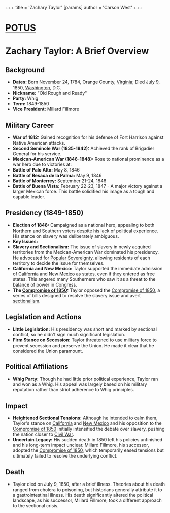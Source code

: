 +++
 title = 'Zachary Taylor'
[params]
	author = 'Carson West'
+++
# [POTUS](./../potus/)
# Zachary Taylor: A Brief Overview
 
 ## Background
 *   **Dates:** Born November 24, 1784, Orange County, [Virginia](./../virginia/); Died July 9, 1850, [Washington](./../washington/), D.C.
 *   **Nickname:** "Old Rough and Ready"
 *   **Party:** Whig
 *   **Term:** 1849-1850
 *   **Vice President:** Millard Fillmore

 ## Military Career
 *   **War of 1812:** Gained recognition for his defense of Fort Harrison against Native American attacks.
 *   **Second Seminole War (1835-1842):** Achieved the rank of Brigadier General for his service.
 *   **Mexican-American War (1846-1848):** Rose to national prominence as a war hero due to victories at:
 *   **Battle of Palo Alto:** May 8, 1846
 *   **Battle of Resaca de la Palma:** May 9, 1846
 *   **Battle of Monterrey:** September 21-24, 1846
 *   **Battle of Buena Vista:** February 22-23, 1847 - A major victory against a larger Mexican force. This battle solidified his image as a tough and capable leader.
 
 ## Presidency (1849-1850)
 *   **Election of 1848:** Campaigned as a national hero, appealing to both Northern and Southern voters despite his lack of political experience. His stance on slavery was deliberately ambiguous.
 *   **Key Issues:**
 *   **Slavery and Sectionalism:** The issue of slavery in newly acquired territories from the Mexican-American War dominated his presidency. He advocated for [Popular Sovereignty](./../popular-sovereignty/), allowing residents of each territory to decide the issue for themselves.
 *   **California and New Mexico:** Taylor supported the immediate admission of [California](./../california/) and [New Mexico](./../new-mexico/) as states, even if they entered as free states. This angered many Southerners who saw it as a threat to the balance of power in Congress.
 *   **The [Compromise of 1850](./../compromise-of-1850/):** Taylor opposed the [Compromise of 1850](./../compromise-of-1850/), a series of bills designed to resolve the slavery issue and avert [sectionalism](./../sectionalism/).
 
 ## Legislation and Actions
 *   **Little Legislation:** His presidency was short and marked by sectional conflict, so he didn't sign much significant legislation.
 *   **Firm Stance on Secession:** Taylor threatened to use military force to prevent secession and preserve the Union. He made it clear that he considered the Union paramount.
 
 ## Political Affiliations
 *   **Whig Party:** Though he had little prior political experience, Taylor ran and won as a Whig. His appeal was largely based on his military reputation rather than strict adherence to Whig principles.
 
 ## Impact
 *   **Heightened Sectional Tensions:** Although he intended to calm them, Taylor's stance on [California](./../california/) and [New Mexico](./../new-mexico/) and his opposition to the [Compromise of 1850](./../compromise-of-1850/) initially intensified the debate over slavery, pushing the nation closer to [Civil War](./../civil-war/).
 *   **Uncertain Legacy:** His sudden death in 1850 left his policies unfinished and his long-term impact unclear. Millard Fillmore, his successor, adopted the [Compromise of 1850](./../compromise-of-1850/), which temporarily eased tensions but ultimately failed to resolve the underlying conflict.
 
 ## Death
 *   Taylor died on July 9, 1850, after a brief illness. Theories about his death ranged from cholera to poisoning, but historians generally attribute it to a gastrointestinal illness. His death significantly altered the political landscape, as his successor, Millard Fillmore, took a different approach to the sectional crisis.
